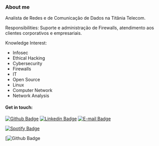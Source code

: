 ### About me

Analista de Redes e de Comunicação de Dados na Titânia Telecom. 

Responsibilities: Suporte e administração de Firewalls, atendimento aos clientes corporativos e empresariais.

Knowledge Interest:

- Infosec
- Ethical Hacking
- Cybersecurity
- Firewalls
- IT
- Open Source 
- Linux
- Computer Network
- Network Analysis

#### Get in touch:
[![Github Badge](https://img.shields.io/badge/-Github-000?style=flat-square&logo=Github&logoColor=white&link=https://github.com/fagnerpsantos)](https://github.com/piresand)
[![Linkedin Badge](https://img.shields.io/badge/-LinkedIn-blue?style=flat-square&logo=Linkedin&logoColor=white&link=https://www.linkedin.com/in/fagnerpsantos/)](https://br.linkedin.com/in/andre-s-pires?trk=profile-badge)
[![E-mail Badge](https://img.shields.io/badge/Gmail-D14836?style=for-the-badge&logo=gmail&logoColor=white)](andrepires.corporativo@gmail.com)

[![Spotify Badge](https://img.shields.io/badge/Spotify-1ED760?&style=for-the-badge&logo=spotify&logoColor=white)](https://open.spotify.com/user/piresand?si=6FSV8wgIRoOSdEnQ4OG4Og&utm_source=copy-link&dl_branch=1)

[![Github Badge](https://img.shields.io/badge/GitHub-100000?style=for-the-badge&logo=github&logoColor=white)
